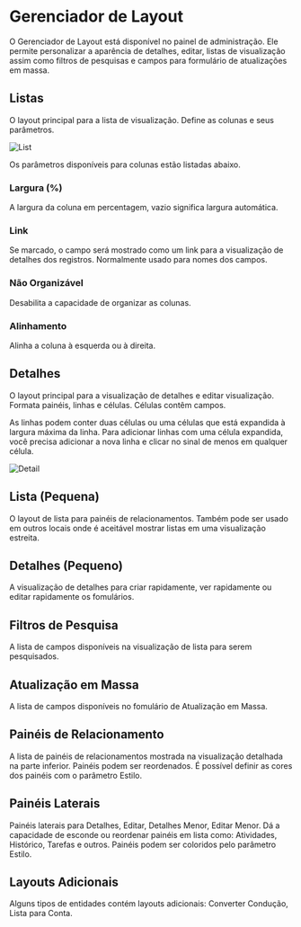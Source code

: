 # Gerenciador de Layout

O Gerenciador de Layout está disponível no painel de administração. Ele permite personalizar a aparência de detalhes, editar, listas de visualização assim como filtros de pesquisas e campos para formulário de atualizações em massa.

## Listas

O layout principal para a lista de visualização. Define as colunas e seus parâmetros.

![List](../_static/images/administration/layout-manager/list.png)

Os parâmetros disponíveis para colunas estão listadas abaixo.

### Largura (%)

A largura da coluna em percentagem, vazio significa largura automática.

### Link

Se marcado, o campo será mostrado como um link para a visualização de detalhes dos registros. Normalmente usado para nomes dos campos.

### Não Organizável

Desabilita a capacidade de organizar as colunas.

### Alinhamento

Alinha a coluna à esquerda ou à direita.

## Detalhes

O layout principal para a visualização de detalhes e editar visualização. Formata painéis, linhas e células. Células contêm campos.

As linhas podem conter duas células ou uma células que está expandida à largura máxima da linha. Para adicionar linhas com uma célula expandida, você precisa adicionar a nova linha e clicar no sinal de menos em qualquer célula.

![Detail](../_static/images/administration/layout-manager/detail.png)

## Lista (Pequena)

O layout de lista para painéis de relacionamentos. Também pode ser usado em outros locais onde é aceitável mostrar listas em uma visualização estreita.

## Detalhes (Pequeno)

A visualização de detalhes para criar rapidamente, ver rapidamente ou editar rapidamente os fomulários.

## Filtros de Pesquisa

A lista de campos disponíveis na visualização de lista para serem pesquisados.

## Atualização em Massa

A lista de campos disponíveis no fomulário de Atualização em Massa.

## Painéis de Relacionamento

A lista de painéis de relacionamentos mostrada na visualização detalhada na parte inferior. Painéis podem ser reordenados. É possível definir as cores dos painéis com o parâmetro Estilo.

## Painéis Laterais

Painéis laterais para Detalhes, Editar, Detalhes Menor, Editar Menor. Dá a capacidade de esconde ou reordenar painéis em lista como: Atividades, Histórico, Tarefas e outros. Painéis podem ser coloridos pelo parâmetro Estilo.

## Layouts Adicionais

Alguns tipos de entidades contém layouts adicionais: Converter Condução, Lista para Conta.
